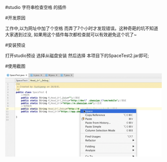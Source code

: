 #studio 字符串检查空格 的插件

#开发原因

工作中,以为网址中加了个空格 而弄了7个小时才发现错误。这种奇葩的坑不知道大家遇到过没,
如果用这个插件每次都检查就可以有效避免这个坑了~
   
#安装预设

打开studio预设 选择从磁盘安装 然后选择 本项目下的SpaceTest2.jar即可;

#使用截图

![](./demo/space.gif)

